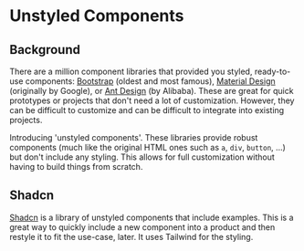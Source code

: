 # Unstyled Components

## Background

There are a million component libraries that provided you styled, ready-to-use components: [Bootstrap](https://getbootstrap.com/) (oldest and most famous), [Material Design](https://m3.material.io/components) (originally by Google), or [Ant Design](https://ant.design/) (by Alibaba). These are great for quick prototypes or projects that don't need a lot of customization. However, they can be difficult to customize and can be difficult to integrate into existing projects.

Introducing 'unstyled components'. These libraries provide robust components (much like the original HTML ones such as `a`, `div`, `button`, ...) but don't include any styling. This allows for full customization without having to build things from scratch.

## Shadcn

[Shadcn](https://ui.shadcn.com/) is a library of unstyled components that include examples. This is a great way to quickly include a new component into a product and then restyle it to fit the use-case, later. It uses Tailwind for the styling.
